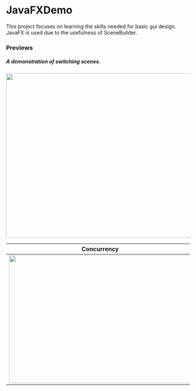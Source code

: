 <h1> JavaFXDemo </h1>
<p> This project focuses on learning the skills needed for basic gui design. JavaFX is used due to the usefulness
of SceneBuilder. </p> 

<h3> Previews </h3>
<h5> A demonstration of switching scenes.</h5>

<img src="https://thumbs.gfycat.com/FelineBlondBoubou-size_restricted.gif" height="450px" width="600px"/>

| Concurrency   | Listing |
| ------------- | ------------- |
| <img src="https://thumbs.gfycat.com/KindDeadAsiandamselfly-size_restricted.gif" height="350px" width="500px"/>|<img src="https://thumbs.gfycat.com/ShallowShamelessHuia-size_restricted.gif" height="350px" width="500px"/> |
